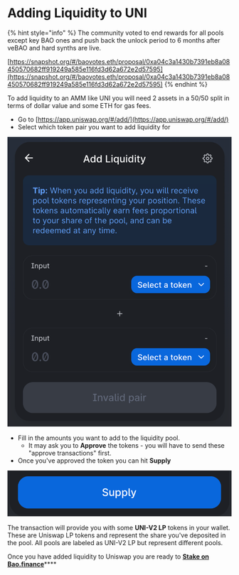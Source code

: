 # Adding Liquidity to UNI

{% hint style="info" %}
The community voted to end rewards for all pools except key BAO ones and push back the unlock period to 6 months after veBAO and hard synths are live.

[https://snapshot.org/#/baovotes.eth/proposal/0xa04c3a1430b7391eb8a08450570682ff919249a585e116fd3d62a672e2d57595](https://snapshot.org/#/baovotes.eth/proposal/0xa04c3a1430b7391eb8a08450570682ff919249a585e116fd3d62a672e2d57595)
{% endhint %}

To add liquidity to an AMM like UNI you will need 2 assets in a 50/50 split in terms of dollar value  and some ETH for gas fees.

* Go to [https://app.uniswap.org/#/add/](https://app.uniswap.org/#/add/)
* Select which token pair you want to add liquidity for

![](<../../.gitbook/assets/image (110).png>)

* Fill in the amounts you want to add to the liquidity pool.&#x20;
  * It may ask you to **Approve** the tokens - you will have to send these "approve transactions" first.&#x20;
* Once you've approved the token you can hit **Supply**

![](<../../.gitbook/assets/image (63).png>)

The transaction will provide you with some **UNI-V2 LP** tokens in your wallet. These are Uniswap LP tokens and represent the share you've deposited in the pool. All pools are labeled as UNI-V2 LP but represent different pools.

Once you have added liquidity to Uniswap you are ready to [**Stake on Bao.finance**](stake-on-bao.finance.md)****
